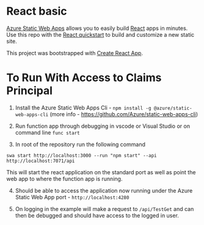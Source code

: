 # React basic

[Azure Static Web Apps](https://docs.microsoft.com/azure/static-web-apps/overview) allows you to easily build [React](https://reactjs.org/) apps in minutes. Use this repo with the [React quickstart](https://docs.microsoft.com/azure/static-web-apps/getting-started?tabs=react) to build and customize a new static site.

This project was bootstrapped with [Create React App](https://github.com/facebook/create-react-app).


# To Run With Access to Claims Principal

1) Install the Azure Static Web Apps Cli - `npm install -g @azure/static-web-apps-cli`
(more info - https://github.com/Azure/static-web-apps-cli)

2) Run function app through debugging in vscode or Visual Studio or on command line `func start`

3) In root of the repository run the following command

`swa start http://localhost:3000 --run "npm start" --api http://localhost:7071/api`

This will start the react application on the standard port as well as point the web app to where the function app is running.

4) Should be able to access the application now running under the Azure Static Web App port - `http://localhost:4280`

5) On logging in the example will make a request to `/api/TestGet` and can then be debugged and should have access to the logged in user.
